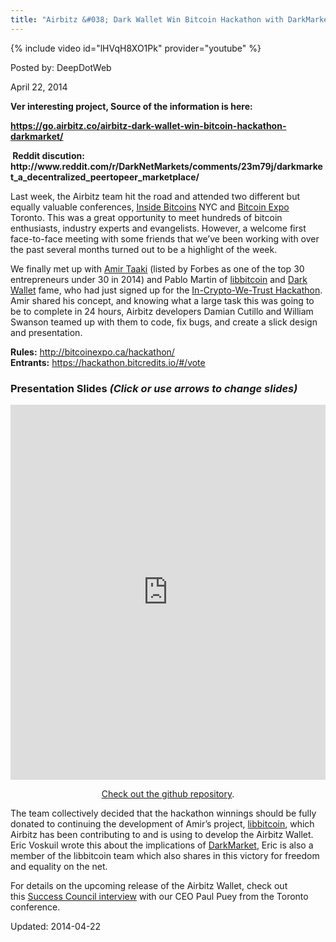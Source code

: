 ```yaml
---
title: "Airbitz &#038; Dark Wallet Win Bitcoin Hackathon with DarkMarket!"
---
```




{% include video id="lHVqH8XO1Pk" provider="youtube" %}

Posted by: DeepDotWeb

<span>April 22, 2014</span>


<p><strong>Ver interesting project, Source of the information is here: </strong></p>
<p><strong><a href="https://go.airbitz.co/airbitz-dark-wallet-win-bitcoin-hackathon-darkmarket/">https://go.airbitz.co/airbitz-dark-wallet-win-bitcoin-hackathon-darkmarket/</a></strong></p>
<p><strong> Reddit discution: http://www.reddit.com/r/DarkNetMarkets/comments/23m79j/darkmarket_a_decentralized_peertopeer_marketplace/</strong></p>
<p>Last week, the Airbitz team hit the road and attended two different but equally valuable conferences, <a href="http://www.mediabistro.com/insidebitcoins/2014/04/" target="_blank">Inside Bitcoins</a> NYC and <a href="http://bitcoinexpo.ca/" target="_blank">Bitcoin Expo</a> Toronto. This was a great opportunity to meet hundreds of bitcoin enthusiasts, industry experts and evangelists. However, a welcome first face-to-face meeting with some friends that we’ve been working with over the past several months turned out to be a highlight of the week.</p>
<p>We finally met up with <a href="https://www.youtube.com/watch?v=COisLGwnb-M" target="_blank">Amir Taaki</a> (listed by Forbes as one of the top 30 entrepreneurs under 30 in 2014) and Pablo Martin of <a href="https://github.com/evoskuil/libbitcoin" target="_blank">libbitcoin</a> and <a href="https://darkwallet.unsystem.net/" target="_blank">Dark Wallet</a> fame, who had just signed up for the <a href="http://bitcoinexpo.ca/hackathon/" target="_blank">In-Crypto-We-Trust Hackathon</a>. Amir shared his concept, and knowing what a large task this was going to be to complete in 24 hours, Airbitz developers Damian Cutillo and William Swanson teamed up with them to code, fix bugs, and create a slick design and presentation.</p>
<p><strong>Rules:</strong> <a href="http://bitcoinexpo.ca/hackathon/" target="_blank">http://bitcoinexpo.ca/hackathon/</a><br />
<strong>Entrants:</strong> <a href="https://hackathon.bitcredits.io/#/vote" target="_blank">https://hackathon.bitcredits.io/#/vote</a></p>
<h3>Presentation Slides <em>(Click or use arrows to change slides)</em></h3>
<p><iframe style="width: 100%; height: 600px;" src="https://go.airbitz.co/assets/other/darkmarket-presentation-html/index.html" width="320" height="240" frameborder="0"></iframe></p>
<p><a class="fancybox" href="https://go.airbitz.co/wp-content/uploads/2014/04/dark-market-home.png"/>
<p style="text-align: center;"><a class="fancybox" href="https://go.airbitz.co/wp-content/uploads/2014/04/darkmarket-app-page.png"/>
<p style="text-align: center;">Check out the <a href="https://github.com/darkwallet/darkmarket" target="_blank">github repository</a>.</p>
<p>The team collectively decided that the hackathon winnings should be fully donated to continuing the development of Amir’s project, <a href="https://github.com/evoskuil/libbitcoin" target="_blank">libbitcoin</a>, which Airbitz has been contributing to and is using to develop the Airbitz Wallet. Eric Voskuil wrote this about the implications of <a href="http://attacksurface.wordpress.com/2014/04/11/dark-market-trade-is-not-a-crime/" target="_blank">DarkMarket</a>, Eric is also a member of the libbitcoin team which also shares in this victory for freedom and equality on the net.</p>
<p>For details on the upcoming release of the Airbitz Wallet, check out this <a href="http://youtu.be/HMsz0HD7Qog" target="_blank">Success Council interview</a> with our CEO Paul Puey from the Toronto conference.</p>

Updated: 2014-04-22
    
